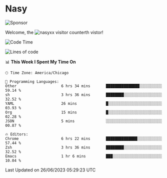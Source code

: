 # Nasy

<!--
<p align="center">
<img height="200" src="https://github-readme-stats.vercel.app/api?username=nasyxx&count_private=true&show_icons=true&theme=dracula&include_all_commits=true"/>
<img height="200" src="https://github-readme-stats.vercel.app/api/top-langs/?username=nasyxx&theme=dracula&hide=html,jupyter+notebook&count_private=true&show_icons=true"/>
</p>

  
----------------
-->

![Sponsor](https://img.shields.io/static/v1.svg?label=Sponsor&message=%E2%9D%A4&logo=GitHub&style=flat&color=pink)
 
Welcome, the ![nasyxx visitor counter](https://count.getloli.com/get/@nasyxx?theme=rule34)th vistor!
 
<!--START_SECTION:waka-->
![Code Time](http://img.shields.io/badge/Code%20Time-3%2C581%20hrs%2017%20mins-blue)

![Lines of code](https://img.shields.io/badge/From%20Hello%20World%20I%27ve%20Written-6.3%20million%20lines%20of%20code-blue)

📊 **This Week I Spent My Time On** 

```text
🕑︎ Time Zone: America/Chicago

💬 Programming Languages: 
Other                    6 hrs 34 mins       ███████████████░░░░░░░░░░   59.14 % 
sh                       3 hrs 36 mins       ████████░░░░░░░░░░░░░░░░░   32.52 % 
YAML                     26 mins             █░░░░░░░░░░░░░░░░░░░░░░░░   03.93 % 
Org                      15 mins             █░░░░░░░░░░░░░░░░░░░░░░░░   02.28 % 
JSON                     5 mins              ░░░░░░░░░░░░░░░░░░░░░░░░░   00.87 % 

🔥 Editors: 
Chrome                   6 hrs 22 mins       ██████████████░░░░░░░░░░░   57.44 % 
Zsh                      3 hrs 36 mins       ████████░░░░░░░░░░░░░░░░░   32.52 % 
Emacs                    1 hr 6 mins         ███░░░░░░░░░░░░░░░░░░░░░░   10.04 % 
```


 Last Updated on 26/06/2023 05:29:23 UTC
<!--END_SECTION:waka-->

<!-- ![visitors](https://visitor-badge.laobi.icu/badge?page_id=nasyxx.nasyxx) -->
